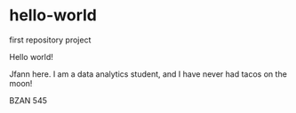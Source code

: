 # hello-world
first repository project

Hello world!

Jfann here. I am a data analytics student, and I have
never had tacos on the moon!

BZAN 545
